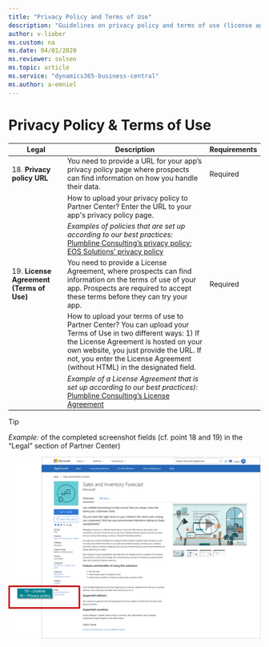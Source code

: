 ```yaml
---
title: "Privacy Policy and Terms of Use"
description: "Guidelines on privacy policy and terms of use (license agreement) links"
author: v-liober
ms.custom: na
ms.date: 04/01/2020
ms.reviewer: solsen
ms.topic: article
ms.service: "dynamics365-business-central"
ms.author: a-emniel
---
```


# Privacy Policy & Terms of Use

| Legal | Description | Requirements |
|-------|-------------|--------------|
| 18. **Privacy policy URL**  | You need to provide a URL for your app’s privacy policy page where prospects can find information on how you handle their data.| Required|
|| How to upload your privacy policy to Partner Center? Enter the URL to your app's privacy policy page.|
|| *Examples of policies that are set up according to our best practices:* [Plumbline Consulting’s privacy policy](https://progressussoftware.com/privacy-policy/); [EOS Solutions’ privacy policy](https://www.eos-solutions.it/en/privacy.html)|
| 19. **License Agreement (Terms of Use)** |  You need to provide a License Agreement, where prospects can find information on the terms of use of your app. Prospects are required to accept these terms before they can try your app.  | Required     |
|| How to upload your terms of use to Partner Center? You can upload your Terms of Use in two different ways: 1) If the License Agreement is hosted on your own website, you  just provide the URL. If not, you enter the License Agreement (without HTML) in the designated field.
||*Example of a License Agreement that is set up according to our best practices):* [Plumbline Consulting’s License Agreement](https://progressussoftware.com/user-agreement/)

> [!TIP]  
> *Example:* of the completed screenshot fields (cf. point 18 and 19) in the “Legal” section of Partner Center)

![Storefront Detail - Privacy Policy & License Agreement](../../media/PrivacyLicense.png)